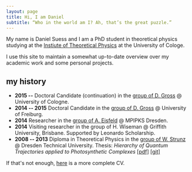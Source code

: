 ```yaml
---
layout: page
title: Hi, I am Daniel
subtitle: “Who in the world am I? Ah, that’s the great puzzle.”
---
```


My name is Daniel Suess and I am a PhD student in theoretical physics studying at the [Instiute of Theoretical Physics](http://www.thp.uni-koeln.de) at the University of Cologe.

I use this site to maintain a somewhat up-to-date overview over my academic work and some personal projects.

## my history

- **2015 --** Doctoral Candidate (continuation) in the [group of D. Gross](http://www.thp.uni-koeln.de/gross/) @ University of Cologne.
- **2014 -- 2015** Doctoral Candidate in the [group of D. Gross](https://www.qc.uni-freiburg.de) @ University of Freiburg.
- **2014** Researcher in the [group of A. Eisfeld](http://www.pks.mpg.de/~eisfeld/) @ MPIPKS Dresden.
- **2014** Visiting researcher in the group of H. Wiseman @ Griffith University, Brisbane. Supported by Leonardo Scholarship.
- **2008 -- 2013** Diploma in Theoretical Physics in the [group of W. Strunz](https://tu-dresden.de/die_tu_dresden/fakultaeten/fakultaet_mathematik_und_naturwissenschaften/fachrichtung_physik/itp/tp/mitglieder_dir/gruppe_html) @ Dresden Technical University. Thesis: _Hierarchy of Quantum Trajectories applied to Photosynthetic Complexes_ [[pdf]](https://github.com/dseuss/diploma-thesis/raw/master/thesis.pdf) [[git]](https://github.com/dseuss/diploma-thesis)

If that's not enough, [here](../files/cv.pdf) is a more complete CV.
